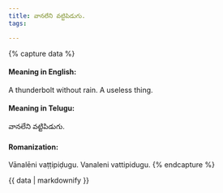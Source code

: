 ```yaml
---
title: వానలేని వట్టిపిడుగు.
tags:

---
```


{% capture data %}
#### Meaning in English:
A thunderbolt without rain.
A useless thing.

#### Meaning in Telugu:
వానలేని వట్టిపిడుగు.

#### Romanization:
Vānalēni vaṭṭipiḍugu.
Vanaleni vattipidugu.
{% endcapture %}

{{ data | markdownify }}

